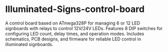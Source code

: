 # Illuminated-Signs-control-board
A control board based on ATmega328P for managing 6 or 12 LED signboards with relays to control 12V/24V LEDs. Features 8 DIP switches for configuring LED count, delay times, and operation modes. Includes schematics, PCB designs, and firmware for reliable LED control in illuminated signboards.
